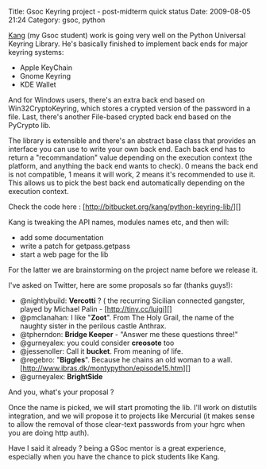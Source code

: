 Title: Gsoc Keyring project - post-midterm quick status
Date: 2009-08-05 21:24
Category: gsoc, python

[Kang][] (my Gsoc student) work is going very well on the Python
Universal Keyring Library. He's basically finished to implement back
ends for major keyring systems:   
-   Apple KeyChain
-   Gnome Keyring
-   KDE Wallet

  
And for Windows users, there's an extra back end based on
Win32CryptoKeyring, which stores a crypted version of the password in a
file. Last, there's another File-based crypted back end based on the
PyCrypto lib.   
  
The library is extensible and there's an abstract base class that
provides an interface you can use to write your own back end. Each back
end has to return a "recommandation" value depending on the execution
context (the platform, and anything the back end wants to check). 0
means the back end is not compatible, 1 means it will work, 2 means it's
recommended to use it. This allows us to pick the best back end
automatically depending on the execution context.   
  
Check the code here : [http://bitbucket.org/kang/python-keyring-lib/][]
  
  
Kang is tweaking the API names, modules names etc, and then will:   
-   add some documentation
-   write a patch for getpass.getpass
-   start a web page for the lib

  
For the latter we are brainstorming on the project name before we
release it.   
  
I've asked on Twitter, here are some proposals so far (thanks guys!):   
-   @nightlybuild: **Vercotti** ? ( the recurring Sicilian connected
    gangster, played by Michael Palin - [http://tiny.cc/luigi][]
-   @pmclanahan: I like "**Zoot**". From The Holy Grail, the name of the
    naughty sister in the perilous castle Anthrax.
-   @tpherndon: **Bridge Keeper** - "Answer me these questions three!"
-   @gurneyalex: you could consider **creosote** too
-   @jessenoller: Call it **bucket**. From meaning of life.
-   @regebro: "**Biggles**". Because he chains an old woman to a wall.
    [http://www.ibras.dk/montypython/episode15.htm][]
-   @gurneyalex: **BrightSide**

  
And you, what's your proposal ?   
  
Once the name is picked, we will start promoting the lib. I'll work on
distutils integration, and we will propose it to projects like Mercurial
(it makes sense to allow the removal of those clear-text passwords from
your hgrc when you are doing http auth).   
  
Have I said it already ? being a GSoc mentor is a great experience,
especially when you have the chance to pick students like Kang.

  [Kang]: http://kangzhang-en.blogspot.com/
  [http://bitbucket.org/kang/python-keyring-lib/]: http://bitbucket.org/kang/python-keyring-lib/
  [http://tiny.cc/luigi]: http://tiny.cc/luigi
  [http://www.ibras.dk/montypython/episode15.htm]: http://www.ibras.dk/montypython/episode15.htm
